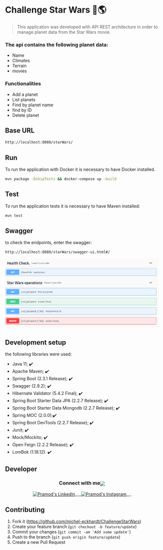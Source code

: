 # Challenge Star Wars 🚀🌎
> This application was developed with API REST architecture in order to manage planet data from the Star Wars movie.

### The api contains the following planet data:

* Name
* Climates
* Terrain
* movies

### Functionalities

* Add a planet
* List planets
* Find by planet name
* find by ID
* Delete planet

## Base URL

```sh
http://localhost:8080/starWars/
```

## Run

To run the application with Docker it is necessary to have Docker installed.

```sh
mvn package -DskipTests && docker-compose up -build
```

## Test

To run the application tests it is necessary to have Maven installed:

```sh
mvn test
```

## Swagger

to check the endpoints, enter the swagger:

```sh
http://localhost:8080/starWars/swagger-ui.html#/
```

![](swagger.png)

## Development setup

the following libraries were used:

-  Java 11; ✔️ 
-  Apache Maven; ✔️ 
-  Spring Boot (2.3.1 Release); ✔️ 
-  Swagger (2.9.2); ✔️ 
-  Hibernate Validator (5.4.2 Final); ✔️ 
-  Spring Boot Starter Data JPA (2.2.7 Release); ✔️ 
-  Spring Boot Starter Data Mongodb (2.2.7 Release); ✔️ 
-  Spring MOC (2.0.0);✔️ 
-  Spring Boot DevTools (2.2.7 Release); ✔️ 
-  Junit; ✔️ 
-  Mock/Mockito; ✔️ 
-  Open Feign (2.2.2 Release); ✔️ 
-  LomBok (1.18.12). ✔️ 

## Developer

<div align="center">
  <h3 align="center">Connect with me<img align="center" src="https://github.com/rajput2107/rajput2107/blob/master/Assets/Handshake.gif" height="33px" /></h3> 
</div>
<p align="center">
 <a href="https://www.linkedin.com/in/michel-eckhardt-026121b1/" target="blank">
  <img align="center" alt="Pramod's LinkedIn" width="30px" src="https://www.vectorlogo.zone/logos/linkedin/linkedin-icon.svg" /> &nbsp; &nbsp;
 </a>
 <a href="https://www.instagram.com/michel_eckhardt/" target="blank">
  <img align="center" alt="Pramod's Instagram" width="30px" src="https://www.vectorlogo.zone/logos/instagram/instagram-icon.svg" /> &nbsp; &nbsp;
 </a>

## Contributing

1. Fork it (<https://github.com/michel-eckhardt/ChallengeStarWars>)
2. Create your feature branch (`git checkout -b feature/update`)
3. Commit your changes (`git commit -am 'Add some update'`)
4. Push to the branch (`git push origin feature/update`)
5. Create a new Pull Request
